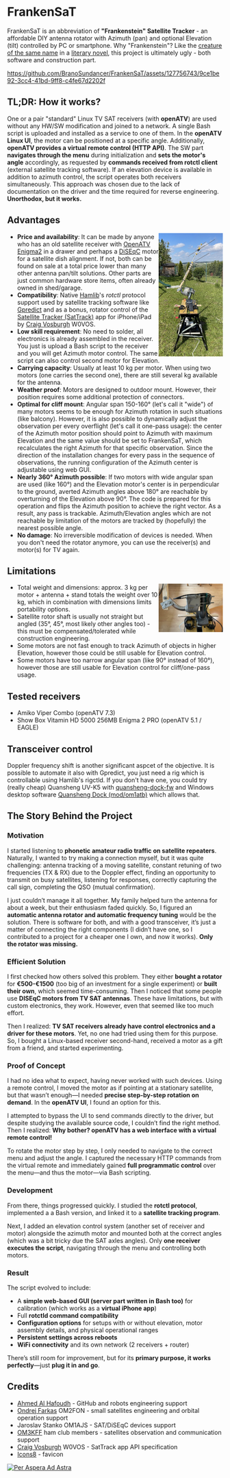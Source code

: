 # FrankenSaT

FrankenSaT is an abbreviation of <b>"Frankenstein" Satellite Tracker</b> - an affordable DIY antenna rotator with Azimuth (pan) and optional Elevation (tilt) controlled by PC or smartphone. Why "Frankenstein"? Like the [creature of the same name](https://en.wikipedia.org/wiki/Frankenstein%27s_monster) in a [literary novel](https://en.wikipedia.org/wiki/Frankenstein), this project is ultimately ugly - both software and construction part.

https://github.com/BranoSundancer/FrankenSaT/assets/127756743/9ce1be92-3cc4-41bd-9ff8-c4fe67d2202f

## TL;DR: How it works?

One or a pair "standard" Linux TV SAT receivers (with **openATV**) are used without any HW/SW modification and joined to a network. A single Bash script is uploaded and installed as a service to one of them. In the **openATV Linux UI**, the motor can be positioned at a specific angle. Additionally, **openATV provides a virtual remote control (HTTP API)**. The SW part **navigates through the menu** during initialization and **sets the motor's angle** accordingly, as requested by **commands received from rotctl client** (external satellite tracking software). If an elevation device is available in addition to azimuth control, the script operates both receivers simultaneously. This approach was chosen due to the lack of documentation on the driver and the time required for reverse engineering. **Unorthodox, but it works.**

## Advantages

[<img src="https://raw.githubusercontent.com/BranoSundancer/FrankenSaT/main/FrankenSaT.jpg" alt="FrankenSaT" title="FrankenSaT" width="150" align="right"/>](FrankenSaT.jpg)
* **Price and availability**: It can be made by anyone who has an old satellite receiver with [OpenATV Enigma2](https://github.com/openatv/enigma2) in a drawer and perhaps a [DiSEqC](https://en.wikipedia.org/wiki/DiSEqC) motor for a satellite dish alignment. If not, both can be found on sale at a total price lower than many other antenna pan/tilt solutions. Other parts are just common hardware store items, often already owned in shed/garage.
* **Compatibility**: Native [Hamlib](https://github.com/Hamlib/Hamlib)'s _rotctl_ protocol support used by satellite tracking software like [Gpredict](https://oz9aec.dk/gpredict/) and as a bonus, rotator control of the [Satellite Tracker (SatTrack)](https://apps.apple.com/us/app/satellite-tracker/id1438679383) app for iPhone/iPad by [Craig Vosburgh](https://www.linkedin.com/in/craigvosburgh) W0VOS.
* **Low skill requirement**: No need to solder, all electronics is already assembled in the receiver. You just is upload a Bash script to the receiver and you will get Azimuth motor control. The same script can also control second motor for Elevation.
* **Carrying capacity**: Usually at least 10 kg per motor. When using two motors (one carries the second one), there are still several kg available for the antenna.
* **Weather proof**: Motors are designed to outdoor mount. However, their position requires some additional protection of connectors.
* **Optimal for cliff mount**: Angular span 150-160° (let's call it "wide") of many motors seems to be enough for Azimuth rotation in such situations (like balcony). However, it is also possible to dynamically adjust the observation per every overflight (let's call it one-pass usage): the center of the Azimuth motor position should point to Azimuth with maximum Elevation and the same value should be set to FrankenSaT, which recalculates the right Azimuth for that specific observation. Since the direction of the installation changes for every pass in the sequence of observations, the running configuration of the Azimuth center is adjustable using web GUI.
* **Nearly 360° Azimuth possible**: If two motors with wide angular span are used (like 160°) and the Elevation motor's center is in perpendicular to the ground, averted Azimuth angles above 180° are reachable by overturning of the Elevation above 90°. The code is prepared for this operation and flips the Azimuth position to achieve the right vector. As a result, any pass is trackable. Azimuth/Elevation angles which are not reachable by limitation of the motors are tracked by (hopefully) the nearest possible angle.
* **No damage**: No irreversible modification of devices is needed. When you don't need the rotator anymore, you can use the receiver(s) and motor(s) for TV again.

## Limitations

[<img src="https://raw.githubusercontent.com/BranoSundancer/FrankenSaT/main/motors.jpg" alt="Azimuth and Elevation motors connected together" title="Azimuth and Elevation motors connected together" width="150" align="right"/>](motors.jpg)
* Total weight and dimensions: approx. 3 kg per motor + antenna + stand totals the weight over 10 kg, which in combination with dimensions limits portability options.
* Satellite rotor shaft is usually not straight but angled (35°, 45°, most likely other angles too) - this must be compensated/tolerated while construction engineering.
* Some motors are not fast enough to track Azimuth of objects in higher Elevation, however those could be still usable for Elevation control.
* Some motors have too narrow angular span (like 90° instead of 160°), however those are still usable for Elevation control for cliff/one-pass usage.

## Tested receivers

* Amiko Viper Combo (openATV 7.3)
* Show Box Vitamin HD 5000 256MB Enigma 2 PRO (openATV 5.1 / EAGLE)

## Transceiver control

Doppler frequency shift is  another significant aspcet of the objective. It is possible to automate it also with Gpredict, you just need a rig which is controllable using Hamlib's rigctld. If you don't have one, you could try (really cheap) Quansheng UV-K5 with [quansheng-dock-fw](https://github.com/nicsure/quansheng-dock-fw) and Windows desktop software [Quansheng Dock (mod/om1atb)](https://github.com/BranoSundancer/QuanshengDock-mod-om1atb/releases) which allows that.

## The Story Behind the Project

### Motivation

I started listening to **phonetic amateur radio traffic on satellite repeaters**. Naturally, I wanted to try making a connection myself, but it was quite challenging: antenna tracking of a moving satellite, constant retuning of two frequencies (TX & RX) due to the Doppler effect, finding an opportunity to transmit on busy satellites, listening for responses, correctly capturing the call sign, completing the QSO (mutual confirmation).

I just couldn’t manage it all together. My family helped turn the antenna for about a week, but their enthusiasm faded quickly. So, I figured an **automatic antenna rotator and automatic frequency tuning** would be the solution. There is software for both, and with a good transceiver, it’s just a matter of connecting the right components (I didn’t have one, so I contributed to a project for a cheaper one I own, and now it works). **Only the rotator was missing.**

### Efficient Solution

I first checked how others solved this problem. They either **bought a rotator** for **€500-€1500** (too big of an investment for a single experiment) or **built their own**, which seemed time-consuming. Then I noticed that some people use **DISEqC motors from TV SAT antennas**. These have limitations, but with custom electronics, they work. However, even that seemed like too much effort.

Then I realized: **TV SAT receivers already have control electronics and a driver for these motors**. Yet, no one had tried using them for this purpose. So, I bought a Linux-based receiver second-hand, received a motor as a gift from a friend, and started experimenting.

### Proof of Concept

I had no idea what to expect, having never worked with such devices. Using a remote control, I moved the motor as if pointing at a stationary satellite, but that wasn’t enough—I needed **precise step-by-step rotation on demand**. In the **openATV UI**, I found an option for this.

I attempted to bypass the UI to send commands directly to the driver, but despite studying the available source code, I couldn’t find the right method. Then I realized: **Why bother? openATV has a web interface with a virtual remote control!**

To rotate the motor step by step, I only needed to navigate to the correct menu and adjust the angle. I captured the necessary HTTP commands from the virtual remote and immediately gained **full programmatic control** over the menu—and thus the motor—via Bash scripting.

### Development

From there, things progressed quickly. I studied the **rotctl protocol**, implemented a a Bash version, and linked it to a **satellite tracking program**.

Next, I added an elevation control system (another set of receiver and motor) alongside the azimuth motor and mounted both at the correct angles (which was a bit tricky due the SAT axles angles). Only **one receiver executes the script**, navigating through the menu and controlling both motors.

### Result

The script evolved to include:

- A **simple web-based GUI (server part written in Bash too)** for calibration (which works as a **virtual iPhone app**)
- Full **rotctld command compatibility**
- **Configuration options** for setups with or without elevation, motor assembly details, and physical operational ranges
- **Persistent settings across reboots**
- **WiFi connectivity** and its own network (2 receivers + router)

There’s still room for improvement, but for its **primary purpose, it works perfectly**—just **plug it in and go**.

## Credits

* [Ahmed Al Hafoudh](https://www.linkedin.com/in/alhafoudh) - GitHub and robots engineering support
* [Ondrej Farkas](https://www.linkedin.com/in/ondrej-farkas-919b8519) OM2FON - small satellites engineering and orbital operation support
* Jaroslav Stanko OM1AJS - SAT/DiSEqC devices support
* [OM3KFF](https://om3kff.sk/) ham club members - satellites observation and communication support
* [Craig Vosburgh](https://www.linkedin.com/in/craigvosburgh) W0VOS - SatTrack app API specification
* [Icons8](https://icons8.com/) - favicon

[![Per Aspera Ad Astra](https://upload.wikimedia.org/wikipedia/commons/thumb/b/bf/Per_aspera_ad_astra%2C_1894.jpg/640px-Per_aspera_ad_astra%2C_1894.jpg)](https://simple.wikipedia.org/wiki/Per_aspera_ad_astra)
